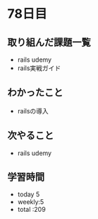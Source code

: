 # 78日目
## 取り組んだ課題一覧
- rails udemy
- rails実戦ガイド
## わかったこと
- railsの導入
## 次やること
- rails udemy
## 学習時間
- today 5
- weekly:5
- total :209